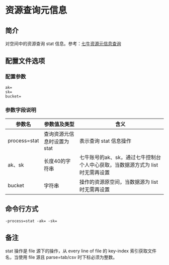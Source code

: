 # 资源查询元信息

## 简介
对空间中的资源查询 stat 信息。参考：[七牛资源元信息查询](https://developer.qiniu.com/kodo/api/1308/stat)

## 配置文件选项

### 配置参数
```
ak=
sk=
bucket=
```

### 参数字段说明
|参数名|参数值及类型 | 含义|  
|-----|-------|-----|  
|process=stat| 查询资源元信息时设置为stat| 表示查询 stat 信息操作|  
|ak、sk|长度40的字符串|七牛账号的ak、sk，通过七牛控制台个人中心获取，当数据源方式为 list 时无需再设置|  
|bucket| 字符串| 操作的资源原空间，当数据源为 list 时无需再设置|  

## 命令行方式
```
-process=stat -ak= -sk= 
```

## 备注
stat 操作是 file 源下的操作，从 every line of file 的 key-index 索引获取文件名，当使用 file 源且 parse=tab/csv 时下标必须为整数。
